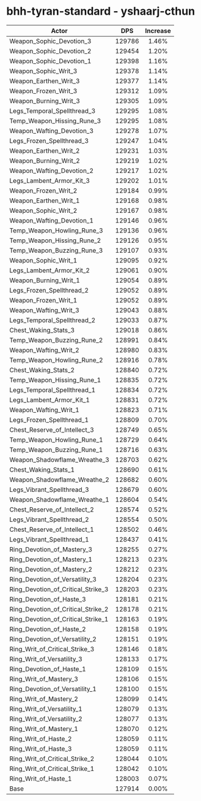 # bhh-tyran-standard - yshaarj-cthun
| Actor | DPS | Increase |
|---|:---:|:---:|
|Weapon_Sophic_Devotion_3|129786|1.46%|
|Weapon_Sophic_Devotion_2|129454|1.20%|
|Weapon_Sophic_Devotion_1|129398|1.16%|
|Weapon_Sophic_Writ_3|129378|1.14%|
|Weapon_Earthen_Writ_3|129377|1.14%|
|Weapon_Frozen_Writ_3|129312|1.09%|
|Weapon_Burning_Writ_3|129305|1.09%|
|Legs_Temporal_Spellthread_3|129295|1.08%|
|Temp_Weapon_Hissing_Rune_3|129295|1.08%|
|Weapon_Wafting_Devotion_3|129278|1.07%|
|Legs_Frozen_Spellthread_3|129247|1.04%|
|Weapon_Earthen_Writ_2|129231|1.03%|
|Weapon_Burning_Writ_2|129219|1.02%|
|Weapon_Wafting_Devotion_2|129217|1.02%|
|Legs_Lambent_Armor_Kit_3|129202|1.01%|
|Weapon_Frozen_Writ_2|129184|0.99%|
|Weapon_Earthen_Writ_1|129168|0.98%|
|Weapon_Sophic_Writ_2|129167|0.98%|
|Weapon_Wafting_Devotion_1|129146|0.96%|
|Temp_Weapon_Howling_Rune_3|129136|0.96%|
|Temp_Weapon_Hissing_Rune_2|129126|0.95%|
|Temp_Weapon_Buzzing_Rune_3|129107|0.93%|
|Weapon_Sophic_Writ_1|129095|0.92%|
|Legs_Lambent_Armor_Kit_2|129061|0.90%|
|Weapon_Burning_Writ_1|129054|0.89%|
|Legs_Frozen_Spellthread_2|129052|0.89%|
|Weapon_Frozen_Writ_1|129052|0.89%|
|Weapon_Wafting_Writ_3|129043|0.88%|
|Legs_Temporal_Spellthread_2|129033|0.87%|
|Chest_Waking_Stats_3|129018|0.86%|
|Temp_Weapon_Buzzing_Rune_2|128991|0.84%|
|Weapon_Wafting_Writ_2|128980|0.83%|
|Temp_Weapon_Howling_Rune_2|128916|0.78%|
|Chest_Waking_Stats_2|128840|0.72%|
|Temp_Weapon_Hissing_Rune_1|128835|0.72%|
|Legs_Temporal_Spellthread_1|128834|0.72%|
|Legs_Lambent_Armor_Kit_1|128831|0.72%|
|Weapon_Wafting_Writ_1|128823|0.71%|
|Legs_Frozen_Spellthread_1|128809|0.70%|
|Chest_Reserve_of_Intellect_3|128749|0.65%|
|Temp_Weapon_Howling_Rune_1|128729|0.64%|
|Temp_Weapon_Buzzing_Rune_1|128716|0.63%|
|Weapon_Shadowflame_Wreathe_3|128703|0.62%|
|Chest_Waking_Stats_1|128690|0.61%|
|Weapon_Shadowflame_Wreathe_2|128682|0.60%|
|Legs_Vibrant_Spellthread_3|128679|0.60%|
|Weapon_Shadowflame_Wreathe_1|128604|0.54%|
|Chest_Reserve_of_Intellect_2|128574|0.52%|
|Legs_Vibrant_Spellthread_2|128554|0.50%|
|Chest_Reserve_of_Intellect_1|128502|0.46%|
|Legs_Vibrant_Spellthread_1|128437|0.41%|
|Ring_Devotion_of_Mastery_3|128255|0.27%|
|Ring_Devotion_of_Mastery_1|128213|0.23%|
|Ring_Devotion_of_Mastery_2|128212|0.23%|
|Ring_Devotion_of_Versatility_3|128204|0.23%|
|Ring_Devotion_of_Critical_Strike_3|128203|0.23%|
|Ring_Devotion_of_Haste_3|128181|0.21%|
|Ring_Devotion_of_Critical_Strike_2|128178|0.21%|
|Ring_Devotion_of_Critical_Strike_1|128163|0.19%|
|Ring_Devotion_of_Haste_2|128158|0.19%|
|Ring_Devotion_of_Versatility_2|128151|0.19%|
|Ring_Writ_of_Critical_Strike_3|128146|0.18%|
|Ring_Writ_of_Versatility_3|128133|0.17%|
|Ring_Devotion_of_Haste_1|128109|0.15%|
|Ring_Writ_of_Mastery_3|128106|0.15%|
|Ring_Devotion_of_Versatility_1|128100|0.15%|
|Ring_Writ_of_Mastery_2|128099|0.14%|
|Ring_Writ_of_Versatility_1|128079|0.13%|
|Ring_Writ_of_Versatility_2|128077|0.13%|
|Ring_Writ_of_Mastery_1|128070|0.12%|
|Ring_Writ_of_Haste_2|128059|0.11%|
|Ring_Writ_of_Haste_3|128059|0.11%|
|Ring_Writ_of_Critical_Strike_2|128044|0.10%|
|Ring_Writ_of_Critical_Strike_1|128042|0.10%|
|Ring_Writ_of_Haste_1|128003|0.07%|
|Base|127914|0.00%|
